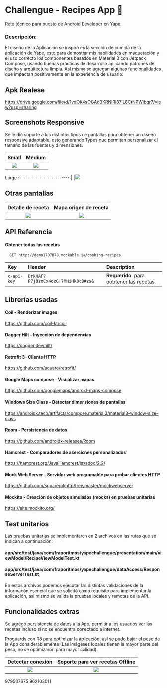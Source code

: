 # Challengue - Recipes App 🍛

Reto técnico para puesto de Android Developer en Yape.

### Descripción:

El diseño de la Aplicación se inspiró en la sección de comida de la aplicación de Yape, esto para demostrar mis habilidades en maquetación y el uso correcto los componentes basados en Material 3 con Jetpack Compose, usando buenas prácticas de desarrollo aplicando patrones de diseño y arquitectura limpia. Así mismo se agregan algunas funcionalidades que impactan positivamente en la experiencia de usuario. 

## Apk Realese

https://drive.google.com/file/d/1vdOK4sOGAd3KRNlRl87iL8CtNPWibqr7/view?usp=sharing


## Screenshots Responsive

Se le dió soporte a los distintos tipos de pantallas para obtener un diseño responsive adaptable, esto generando Types que permitan personalizar el tamaño de las fuentes y dimensiones.

Small               |  Medium                    
:-------------------------:|:-------------------------:
![](https://res.cloudinary.com/dokwcwo9t/image/upload/v1711150744/yape/3-portrait_1_2_t4a21d.png)|![](https://res.cloudinary.com/dokwcwo9t/image/upload/v1711150803/yape/5-portrait_1_cdfxec.png)

Large
:-------------------------:|
|![](https://res.cloudinary.com/dokwcwo9t/image/upload/v1711151094/yape/1-portrait_1_cyvov4.png)

## Otras pantallas
Detalle de receta               |  Mapa origen de receta                    
:-------------------------:|:-------------------------:
![](https://res.cloudinary.com/dokwcwo9t/image/upload/v1711158933/yape/6-portrait_1_1_f3otil.png)|![](https://res.cloudinary.com/dokwcwo9t/image/upload/v1711158943/yape/Screenshot_1711158450-portrait_1_aopiux.png)


## API Referencia

#### Obtener todas las recetas

```http
  GET http://demo1707878.mockable.io/cooking-recipes
```

| Key | Header     | Description                |
| :-------- | :------- | :------------------------- |
| `x-api-key` | `DrkHAF?P7j8zoCx4ozG!7MHiHk8cD#zs&` | **Requerido**. para oobtener las recetas. |


## Librerías usadas
#### Coil - Renderizar images
https://github.com/coil-kt/coil
#### Dagger Hilt - Inyección de dependencias

https://dagger.dev/hilt/

#### Retrofit 3- Cliente HTTP
https://github.com/square/retrofit/

#### Google Maps compose - Visualizar mapas 
https://github.com/googlemaps/android-maps-compose

#### Windows Size Class -  Detectar dimensiones de pantallas
https://androidx.tech/artifacts/compose.material3/material3-window-size-class

#### Room - Persistencia de datos
https://github.com/androidx-releases/Room

#### Hamcrest - Comparadores de aserciones personalizados
https://hamcrest.org/JavaHamcrest/javadoc/2.2/

#### Mock Web Server - Servidor web programable para probar clientes HTTP
https://github.com/square/okhttp/tree/master/mockwebserver

#### Mockito - Creación de objetos simulados (mocks) en pruebas unitarias
https://site.mockito.org/


## Test unitarios
Las pruebas unitarias se implementaron en 2 archivos en las rutas que se indican a continuación:


#### app/src/test/java/com/fraporitmos/yapechallengue/presentation/main/viewModel/RecipeViewModelTest.kt 

#### app/src/test/java/com/fraporitmos/yapechallengue/dataAccess/ResponseServerTest.kt 

En estos archivos podemos ejecutar las distintas validaciones de la informacón esencial que se solicitó como requisito para implementar la aplicación, asi mismo se valida la pruebas locales y remotas de la API.



## Funcionalidades extras

Se agregó persistencia de datos a la App, permitir a los usuarios ver las recetas incluso si no se encuentra conectado a internet.

Proguards con R8 para optimizar la aplicación, así se pudo bajar el peso de la App considerablemente (Las imágenes locales tienen la mayor parte del peso, no se optimizaron para mayor calidad).

Detectar conexión              |  Soporte para ver recetas Offline                    
:-------------------------:|:-------------------------:
![](https://res.cloudinary.com/dokwcwo9t/image/upload/v1711159119/yape/Screenshot_1711158685-portrait_1_euxizz.png)|![](https://res.cloudinary.com/dokwcwo9t/image/upload/v1711159120/yape/Screenshot_1711158740-portrait_1_hggakx.png)

979507675
962103011


